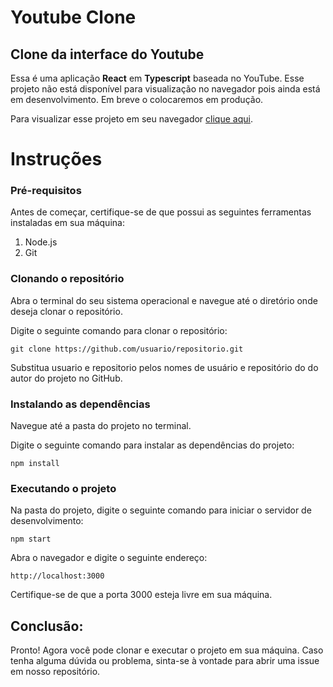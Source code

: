 # Youtube Clone

## Clone da interface do Youtube

Essa é uma aplicação **React** em **Typescript** baseada no YouTube. Esse projeto não está disponível para
visualização no navegador pois ainda está em desenvolvimento. Em breve o colocaremos em produção.

Para visualizar esse projeto em seu navegador [clique aqui](https://rodrigoserrasqueiro.github.io/youtube-clone/).

# Instruções

### Pré-requisitos

Antes de começar, certifique-se de que possui as seguintes ferramentas instaladas em sua máquina:

1. Node.js
1. Git

### Clonando o repositório

Abra o terminal do seu sistema operacional e navegue até o diretório onde deseja clonar o repositório.

Digite o seguinte comando para clonar o repositório:

`git clone https://github.com/usuario/repositorio.git`

Substitua usuario e repositorio pelos nomes de usuário e repositório do do autor do projeto no GitHub.

### Instalando as dependências

Navegue até a pasta do projeto no terminal.

Digite o seguinte comando para instalar as dependências do projeto:

`npm install`

### Executando o projeto

Na pasta do projeto, digite o seguinte comando para iniciar o servidor de desenvolvimento:

`npm start`

Abra o navegador e digite o seguinte endereço:

`http://localhost:3000`

Certifique-se de que a porta 3000 esteja livre em sua máquina.

## Conclusão:

Pronto! Agora você pode clonar e executar o projeto em sua máquina. Caso tenha alguma dúvida ou problema, sinta-se à vontade para abrir uma issue em nosso repositório.
